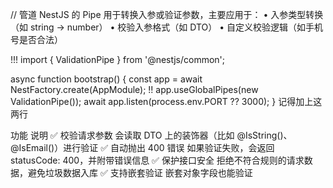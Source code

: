 // 管道
NestJS 的 Pipe 用于转换入参或验证参数，主要应用于：
	•	入参类型转换（如 string -> number）
	•	校验入参格式（如 DTO）
	•	自定义校验逻辑（如手机号是否合法）


!!!	import { ValidationPipe } from '@nestjs/common';

async function bootstrap() {
  const app = await NestFactory.create(AppModule);
 !! app.useGlobalPipes(new ValidationPipe());
  await app.listen(process.env.PORT ?? 3000);
}
记得加上这两行

功能
说明
✅ 校验请求参数
会读取 DTO 上的装饰器（比如 @IsString()、@IsEmail()）进行验证
✅ 自动抛出 400 错误
如果验证失败，会返回 statusCode: 400，并附带错误信息
✅ 保护接口安全
拒绝不符合规则的请求数据，避免垃圾数据入库
✅ 支持嵌套验证
嵌套对象字段也能验证
